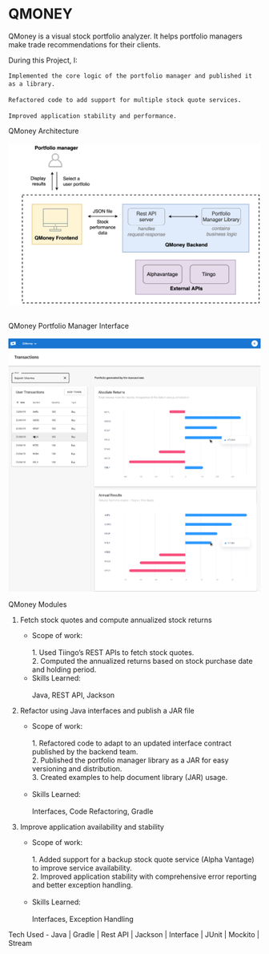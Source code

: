 # QMONEY
QMoney is a visual stock portfolio analyzer. It helps portfolio managers make trade recommendations for their clients.

During this Project, I:

    Implemented the core logic of the portfolio manager and published it as a library.

    Refactored code to add support for multiple stock quote services.

    Improved application stability and performance.


QMoney Architecture<br/><br/>
![Basic Concept Image](https://github.com/Pankaj4398/QMoney/blob/b795afb32f38b4ed71bad7a8e1b582299a028273/report-image/image-0.png)

<br/>QMoney Portfolio Manager Interface<br/><br/>
![Basic Concept Image](https://github.com/Pankaj4398/QMoney/blob/b795afb32f38b4ed71bad7a8e1b582299a028273/report-image/image-1.png)



QMoney Modules

  1.  Fetch stock quotes and compute annualized stock returns

      - Scope of work:<br/><br/>
               1. Used Tiingo’s REST APIs to fetch stock quotes.<br/>
               2. Computed the annualized returns based on stock purchase date and holding period.<br/>
      - Skills Learned:<br/><br/>
               Java, REST API, Jackson
      


  2.  Refactor using Java interfaces and publish a JAR file

      - Scope of work:<br/><br/>
              1. Refactored code to adapt to an updated interface contract published by the backend team.<br/>
              2. Published the portfolio manager library as a JAR for easy versioning and distribution.<br/>
              3. Created examples to help document library (JAR) usage.<br/><br/>
      - Skills Learned:<br/><br/>
               Interfaces, Code Refactoring, Gradle   



  3.  Improve application availability and stability

      - Scope of work:<br/><br/>
              1. Added support for a backup stock quote service (Alpha Vantage) to improve service availability.<br/>
              2. Improved application stability with comprehensive error reporting and better exception handling.<br/><br/>              
      - Skills Learned:<br/><br/>
               Interfaces, Exception Handling


Tech Used - Java | Gradle | Rest API | Jackson | Interface | JUnit | Mockito | Stream
